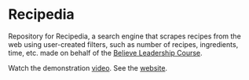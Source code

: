 # Recipedia
Repository for Recipedia, a search engine that scrapes recipes from the web using user-created filters, such as number of recipes, ingredients, time, etc.
made on behalf of the [Believe Leadership Course](https://www.believeinitiative.com/believe-leadership-course/).

Watch the demonstration [video](https://drive.google.com/file/d/1zQOdzY83UPKEiEJY2mw_EqPjy8-puZ6J/view?usp=share_link).
See the [website](https://recipediagenerator.wixsite.com/recipedia).
